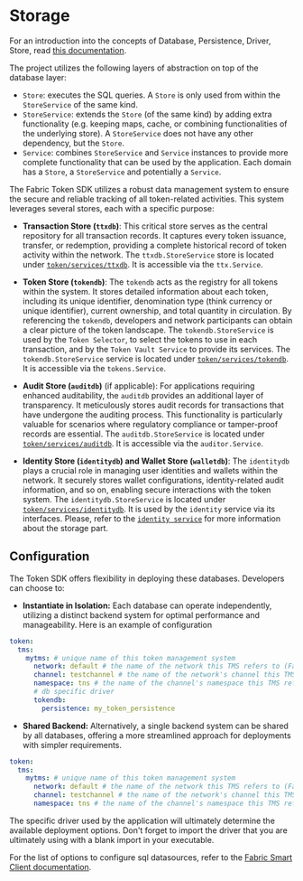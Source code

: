 # Storage

For an introduction into the concepts of Database, Persistence, Driver, Store, read [this documentation](https://github.com/hyperledger-labs/fabric-smart-client/blob/main/docs/db-driver.md).

The project utilizes the following layers of abstraction on top of the database layer:
* `Store`: executes the SQL queries. A `Store` is only used from within the `StoreService` of the same kind.
* `StoreService`: extends the `Store` (of the same kind) by adding extra functionality (e.g. keeping maps, cache, or combining functionalities of the underlying store). A `StoreService` does not have any other dependency, but the `Store`.
* `Service`: combines `StoreService` and `Service` instances to provide more complete functionality that can be used by the application.
Each domain has a `Store`, a `StoreService` and potentially a `Service`.

The Fabric Token SDK utilizes a robust data management system to ensure the secure and reliable tracking of all token-related activities.
This system leverages several stores, each with a specific purpose:

* **Transaction Store (`ttxdb`)**:
  This critical store serves as the central repository for all transaction records.
  It captures every token issuance, transfer, or redemption, providing a complete historical record of token activity within the network.
  The `ttxdb.StoreService` store is located under [`token/services/ttxdb`](./../../token/services/ttxdb). It is accessible via the `ttx.Service`.

* **Token Store (`tokendb`)**:
  The `tokendb` acts as the registry for all tokens within the system.
  It stores detailed information about each token, including its unique identifier, denomination type (think currency or unique identifier), current ownership, and total quantity in circulation.
  By referencing the `tokendb`, developers and network participants can obtain a clear picture of the token landscape.
  The `tokendb.StoreService` is used by the `Token Selector`, to select the tokens to use in each transaction, and by the `Token Vault Service` to provide its services.
  The `tokendb.StoreService` service is located under [`token/services/tokendb`](./../../token/services/tokendb). It is accessible via the `tokens.Service`.

* **Audit Store (`auditdb`)** (if applicable):
  For applications requiring enhanced auditability, the `auditdb` provides an additional layer of transparency.
  It meticulously stores audit records for transactions that have undergone the auditing process.
  This functionality is particularly valuable for scenarios where regulatory compliance or tamper-proof records are essential. 
  The `auditdb.StoreService` is located under [`token/services/auditdb`](./../../token/services/auditdb). It is accessible via the `auditor.Service`.

* **Identity Store (`identitydb`) and Wallet Store (`walletdb`)**:
  The `identitydb` plays a crucial role in managing user identities and wallets within the network.
  It securely stores wallet configurations, identity-related audit information, and so on, enabling secure interactions with the token system.
  The `identitydb.StoreService` is located under [`token/services/identitydb`](./../../token/services/identitydb). 
  It is used by the `identity` service via its interfaces. Please, refer to the [`identity service`](identity.md) for more information about the storage part.

## Configuration

The Token SDK offers flexibility in deploying these databases. Developers can choose to:

* **Instantiate in Isolation:** Each database can operate independently, utilizing a distinct backend system for optimal performance and manageability.
Here is an example of configuration 
```yaml
token:
  tms:
    mytms: # unique name of this token management system
      network: default # the name of the network this TMS refers to (Fabric, Orion, etc)
      channel: testchannel # the name of the network's channel this TMS refers to, if applicable
      namespace: tns # the name of the channel's namespace this TMS refers to, if applicable
      # db specific driver
      tokendb:
        persistence: my_token_persistence
```

* **Shared Backend:** Alternatively, a single backend system can be shared by all databases, offering a more streamlined approach for deployments with simpler requirements.
```yaml
token:
  tms:
    mytms: # unique name of this token management system
      network: default # the name of the network this TMS refers to (Fabric, Orion, etc)
      channel: testchannel # the name of the network's channel this TMS refers to, if applicable
      namespace: tns # the name of the channel's namespace this TMS refers to, if applicable
```

The specific driver used by the application will ultimately determine the available deployment options.
Don't forget to import the driver that you are ultimately using with a blank import in your executable.  

For the list of options to configure sql datasources, refer to the [Fabric Smart Client documentation](https://github.com/hyperledger-labs/fabric-smart-client/blob/main/docs/core-fabric.md).